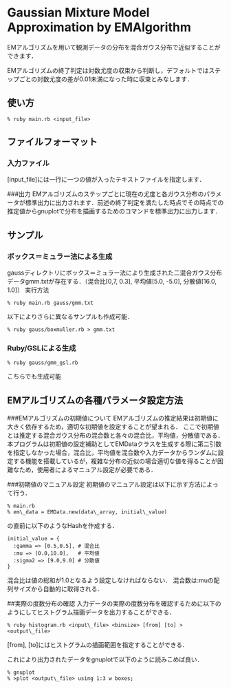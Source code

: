 # Gaussian Mixture Model Approximation by EMAlgorithm
EMアルゴリズムを用いて観測データの分布を混合ガウス分布で近似することができます．

EMアルゴリズムの終了判定は対数尤度の収束から判断し，デフォルトではステップごとの対数尤度の差が0.01未満になった時に収束とみなします．



## 使い方
    % ruby main.rb <input_file>

## ファイルフォーマット
### 入力ファイル
[input_file]には一行に一つの値が入ったテキストファイルを指定します．

###出力
EMアルゴリズムのステップごとに現在の尤度と各ガウス分布のパラメータが標準出力に出力されます．前述の終了判定を満たした時点でその時点での推定値からgnuplotで分布を描画するためのコマンドを標準出力に出力します．

## サンプル
### ボックス＝ミュラー法による生成
gaussディレクトリにボックス＝ミュラー法により生成された二混合ガウス分布データgmm.txtが存在する．（混合比[0,7, 0.3], 平均値[5.0, -5.0], 分散値[16.0, 1.0]）
実行方法

    % ruby main.rb gauss/gmm.txt

以下によりさらに異なるサンプルも作成可能．

    % ruby gauss/boxmuller.rb > gmm.txt

### Ruby/GSLによる生成
    % ruby gauss/gmm_gsl.rb
こちらでも生成可能

## EMアルゴリズムの各種パラメータ設定方法
###EMアルゴリズムの初期値について
EMアルゴリズムの推定結果は初期値に大きく依存するため，適切な初期値を設定することが望まれる．
ここで初期値とは推定する混合ガウス分布の混合数と各々の混合比，平均値，分散値である．
本プログラムは初期値の設定補助としてEMDataクラスを生成する際に第二引数を指定しなかった場合，混合比，平均値を混合数や入力データからランダムに設定する機能を搭載しているが，複雑な分布の近似の場合適切な値を得ることが困難なため，使用者によるマニュアル設定が必要である．


###初期値のマニュアル設定
初期値のマニュアル設定は以下に示す方法によって行う．

    % main.rb
    % em\_data = EMData.new(data\_array, initial\_value)
	
の直前に以下のようなHashを作成する．

    initial_value = {
      :gamma => [0.5,0.5], # 混合比
      :mu => [0.0,10.0],   # 平均値
      :sigma2 => [9.0,9.0] # 分散値
    }

混合比は値の総和が1.0となるよう設定しなければならない．
混合数は:muの配列サイズから自動的に取得される．

##実際の度数分布の確認
入力データの実際の度数分布を確認するために以下のようにしてヒストグラム描画データを出力することができる．

    % ruby histogram.rb <input\_file> <binsize> [from] [to] > <output\_file>

[from], [to]にはヒストグラムの描画範囲を指定することができる．

これにより出力されたデータをgnuplotで以下のように読みこめば良い．

    % gnuplot
    % >plot <output\_file> using 1:3 w boxes;
